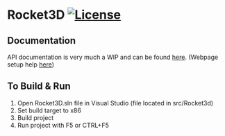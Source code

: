 # Rocket3D [![License](https://img.shields.io/github/license/walthill/Rocket3D)](https://github.com/walthill/Rocket3D/blob/master/LICENSE)

## Documentation
API documentation is very much a WIP and can be found [here](https://walthill.github.io/Rocket3D/html). (Webpage setup help [here](https://martinhh.github.io/2014/08/27/hosting-doxygen-as-github-page/))

## To Build & Run

1. Open Rocket3D.sln file in Visual Studio (file located in src/Rocket3d)
2. Set build target to x86
2. Build project
3. Run project with F5 or CTRL+F5

